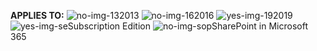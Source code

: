<Token>**APPLIES TO:** ![no-img-13](../media/no.png)2013 ![no-img-16](../media/no.png)2016 ![yes-img-19](../media/yes.png)2019 ![yes-img-se](../media/yes.png)Subscription Edition ![no-img-sop](../media/no.png)SharePoint in Microsoft 365</Token>
